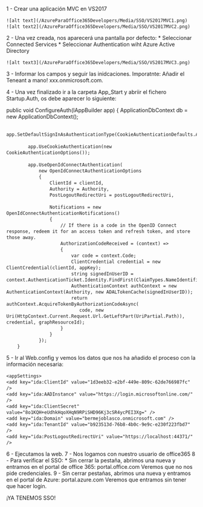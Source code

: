 1 - Crear una aplicación MVC en VS2017

    ![alt text](/AzureParaOffice365Developers/Media/SSO/VS2017MVC1.png)
	![alt text2](/AzureParaOffice365Developers/Media/SSO/VS2017MVC2.png)

2 - Una vez creada, nos aparecerá una pantalla por defecto:
    * Seleccionar Connected Services
    * Seleccionar Authentication wiht Azure Active Directory
    
	![alt text3](/AzureParaOffice365Developers/Media/SSO/VS2017MVC3.png)

3 - Informar los campos y seguir las inidcaciones. Imporatnte: Añadir el Teneant a mano! xxx.onmicrosoft.com.

4 - Una vez finalizado ir a la carpeta App_Start y abriir el fichero Startup.Auth, os debe aparecer lo siguiente:

 public void ConfigureAuth(IAppBuilder app)
        {
            ApplicationDbContext db = new ApplicationDbContext();

            app.SetDefaultSignInAsAuthenticationType(CookieAuthenticationDefaults.AuthenticationType);

            app.UseCookieAuthentication(new CookieAuthenticationOptions());

            app.UseOpenIdConnectAuthentication(
                new OpenIdConnectAuthenticationOptions
                {
                    ClientId = clientId,
                    Authority = Authority,
                    PostLogoutRedirectUri = postLogoutRedirectUri,

                    Notifications = new OpenIdConnectAuthenticationNotifications()
                    {
                        // If there is a code in the OpenID Connect response, redeem it for an access token and refresh token, and store those away.
                        AuthorizationCodeReceived = (context) =>
                        {
                            var code = context.Code;
                            ClientCredential credential = new ClientCredential(clientId, appKey);
                            string signedInUserID = context.AuthenticationTicket.Identity.FindFirst(ClaimTypes.NameIdentifier).Value;
                            AuthenticationContext authContext = new AuthenticationContext(Authority, new ADALTokenCache(signedInUserID));
                            return authContext.AcquireTokenByAuthorizationCodeAsync(
                               code, new Uri(HttpContext.Current.Request.Url.GetLeftPart(UriPartial.Path)), credential, graphResourceId);
                        }
                    }
                });
        }

5 - Ir al Web.config y vemos los datos que nos ha añadido el proceso con la información necesaria:

    <appSettings>    
    <add key="ida:ClientId" value="1d3eeb32-e2bf-449e-809c-62de766987fc" />
    <add key="ida:AADInstance" value="https://login.microsoftonline.com/" />
    <add key="ida:ClientSecret" value="8o1KQH+eUdhkHqoXHqN9RPiSHD96Kj3cSR4ycPEI3Xg=" />
    <add key="ida:Domain" value="bermejoblasco.onmicrosoft.com" />
    <add key="ida:TenantId" value="b923513d-76b8-4b0c-9e9c-e230f223fbd7" />
    <add key="ida:PostLogoutRedirectUri" value="https://localhost:44371/" />
  </appSettings>

6 - Ejecutamos la web.
7 - Nos logamos con nuestro usuario de office365
8 - Para verificar el SSO:
    * Sin cerrar la pestaña, abrimos una nueva y entramos en el portal de office 365: portal.office.com
    Veremos que no nos pide credenciales.
9 - Sin cerrar pestañas, abrimos una nueva y entramos en el portal de Azure: portal.azure.com
    Veremos que entramos sin tener que hacer login.

¡YA TENEMOS SSO!
